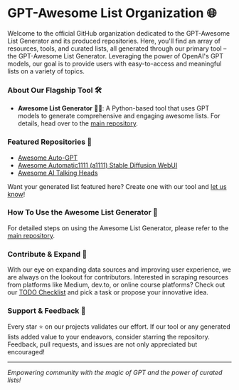 # GPT-Awesome List Organization 🌐

Welcome to the official GitHub organization dedicated to the GPT-Awesome List Generator and its produced repositories. Here, you'll find an array of resources, tools, and curated lists, all generated through our primary tool – the GPT-Awesome List Generator. Leveraging the power of OpenAI's GPT models, our goal is to provide users with easy-to-access and meaningful lists on a variety of topics.

### About Our Flagship Tool 🛠️

- **Awesome List Generator** 📜✨: A Python-based tool that uses GPT models to generate comprehensive and engaging awesome lists. For details, head over to the [main repository](https://github.com/alialsaeedi19/GPT-Awesome-List-Generator).

### Featured Repositories 🌟

- [Awesome Auto-GPT](https://github.com/alronz/Awesome-Auto-GPT)
- [Awesome Automatic1111 (a1111) Stable Diffusion WebUI](https://github.com/alronz/awesome-stable-diffusion-webui)
- [Awesome AI Talking Heads](https://github.com/alronz/awesome-ai-talking-heads)

Want your generated list featured here? Create one with our tool and [let us know](https://github.com/alialsaeedi19/GPT-Awesome-List-Generator/issues/new)!

### How To Use the Awesome List Generator 🚀

For detailed steps on using the Awesome List Generator, please refer to the [main repository](https://github.com/alialsaeedi19/GPT-Awesome-List-Generator).

### Contribute & Expand 🙌

With our eye on expanding data sources and improving user experience, we are always on the lookout for contributors. Interested in scraping resources from platforms like Medium, dev.to, or online course platforms? Check out our [TODO Checklist](https://github.com/alialsaeedi19/GPT-Awesome-List-Generator#todo-checklist) and pick a task or propose your innovative idea.

### Support & Feedback 💖

Every star ⭐ on our projects validates our effort. If our tool or any generated lists added value to your endeavors, consider starring the repository. Feedback, pull requests, and issues are not only appreciated but encouraged!

---

*Empowering community with the magic of GPT and the power of curated lists!*

